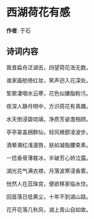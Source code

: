 # 西湖荷花有感

**作者**: 于石

## 诗词内容

我昔扁舟泛湖去，四望荷花浩无数。

谁家画舫倚红妆，笑声迥入花深处。

笙歌凄咽水云寒，花色似嫌脂粉污。

夜深人静月明中，方识荷花有真趣。

水天倒浸碧琉璃，净质芳姿澹相顾。

亭亭翠盖拥群仙，轻风微颤凌波步。

酒晕潮红浅渥唇，肤如凝脂腰束素。

一捻香骨薄裁冰，半破芳心娇泣露。

湖光花气满衣襟，月落波寒浸香雾。

恍然人在蕊珠宫，便欲移家临水住。

回首落日低黄尘，十年不到湖山路。

花开花落几秋风，湖上青山自如故。

